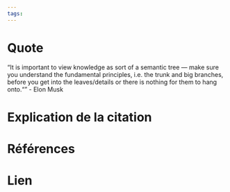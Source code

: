 ```yaml
---
tags:
---
```

# Quote

“It is important to view knowledge as sort of a semantic tree — make sure you understand the fundamental principles, i.e. the trunk and big branches, before you get into the leaves/details or there is nothing for them to hang onto.“” - Elon Musk
# Explication de la citation


# Références


# Lien

